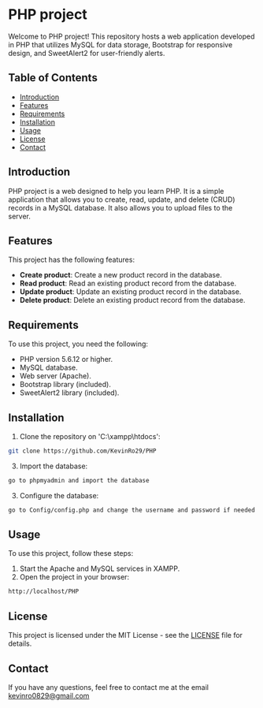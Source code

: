# PHP project

Welcome to PHP project! This repository hosts a web application developed in PHP that utilizes MySQL for data storage, Bootstrap for responsive design, and SweetAlert2 for user-friendly alerts.

## Table of Contents

- [Introduction](#introduction)
- [Features](#features)
- [Requirements](#requirements)
- [Installation](#installation)
- [Usage](#usage)
- [License](#license)
- [Contact](#contact)

## Introduction

PHP project is a web designed to help you learn PHP. It is a simple application that allows you to create, read, update, and delete (CRUD) records in a MySQL database. It also allows you to upload files to the server.

## Features

This project has the following features:

- **Create product**: Create a new product record in the database.
- **Read product**: Read an existing product record from the database.
- **Update product**: Update an existing product record in the database.
- **Delete product**: Delete an existing product record from the database.

## Requirements

To use this project, you need the following:

- PHP version 5.6.12 or higher.
- MySQL database.
- Web server (Apache).
- Bootstrap library (included).
- SweetAlert2 library (included).

## Installation

1. Clone the repository on 'C:\xampp\htdocs':

```bash
git clone https://github.com/KevinRo29/PHP
```

3. Import the database:

```bash
go to phpmyadmin and import the database
```

3. Configure the database:

```bash
go to Config/config.php and change the username and password if needed
```

## Usage

To use this project, follow these steps:

1. Start the Apache and MySQL services in XAMPP.
2. Open the project in your browser:

```bash
http://localhost/PHP
```

## License

This project is licensed under the MIT License - see the [LICENSE](LICENSE) file for details.

## Contact

If you have any questions, feel free to contact me at the email kevinro0829@gmail.com
